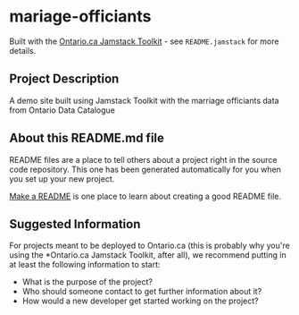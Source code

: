 # mariage-officiants

Built with the [Ontario.ca Jamstack Toolkit](https://github.com/ongov/Ontario.ca-Jamstack-Toolkit) - see `README.jamstack` for more details.

## Project Description

A demo site built using Jamstack Toolkit with the marriage officiants data from Ontario Data Catalogue

## About this README.md file

README files are a place to tell others about a project right in the source code repository. This one has been generated automatically for you when you set up your new project.

[Make a README](https://www.makeareadme.com/) is one place to learn about creating a good README file.

## Suggested Information

For projects meant to be deployed to Ontario.ca (this is probably why you're using the *Ontario.ca Jamstack Toolkit, after all), we recommend putting in at least the following information to start:

* What is the purpose of the project?
* Who should someone contact to get further information about it?
* How would a new developer get started working on the project?